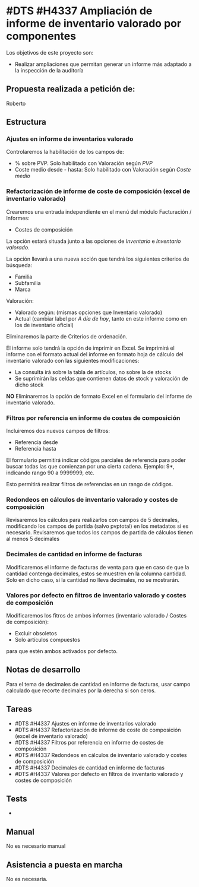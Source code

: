 # #DTS #H4337 Ampliación de informe de inventario valorado por componentes

Los objetivos de este proyecto son:
+ Realizar ampliaciones que permitan generar un informe más adaptado a la inspección de la auditoría

## Propuesta realizada a petición de:
Roberto

## Estructura

### Ajustes en informe de inventarios valorado
Controlaremos la habilitación de los campos de:

+ % sobre PVP. Solo habilitado con Valoración según _PVP_
+ Coste medio desde - hasta: Solo habilitado con Valoración según _Coste medio_

### Refactorización de informe de coste de composición (excel de inventario valorado)
Crearemos una entrada independiente en el menú del módulo Facturación / Informes:

+ Costes de composición

La opción estará situada junto a las opciones de _Inventario_ e _Inventario valorado_.

La opción llevará a una nueva acción que tendrá los siguientes criterios de búsqueda:
+ Familia
+ Subfamilia
+ Marca

Valoración:
+ Valorado según: (mismas opciones que Inventario valorado)
+ Actual (cambiar label por _A día de hoy_, tanto en este informe como en los de inventario oficial)

Eliminaremos la parte de Criterios de ordenación.

El informe solo tendrá la opción de imprimir en Excel. Se imprimirá el informe con el formato actual del informe en formato hoja de cálculo del inventario valorado con las siguientes modificaciones:

+ La consulta irá sobre la tabla de artículos, no sobre la de stocks
+ Se suprimirán las celdas que contienen datos de stock y valoración de dicho stock



__NO__ Eliminaremos la opción de formato Excel en el formulario del informe de inventario valorado.

### Filtros por referencia en informe de costes de composición
Incluiremos dos nuevos campos de filtros:
+ Referencia desde
+ Referencia hasta

El formulario permitirá indicar códigos parciales de referencia para poder buscar todas las que comienzan por una cierta cadena. Ejemplo: 9*, indicando rango 90 a 9999999, etc.

Esto permitirá realizar filtros de referencias en un rango de códigos.

### Redondeos en cálculos de inventario valorado y costes de composición
Revisaremos los cálculos para realizarlos con campos de 5 decimales, modificando los campos de partida (salvo pvptotal) en los metadatos si es necesario.
Revisaremos que todos los campos de partida de cálculos tienen al menos 5 decimales

### Decimales de cantidad en informe de facturas
Modificaremos el informe de facturas de venta para que en caso de que la cantidad contenga decimales, estos se muestren en la columna cantidad. Solo en dicho caso, si la cantidad no lleva decimales, no se mostrarán.

### Valores por defecto en filtros de inventario valorado y costes de composición
Modificaremos los fitros de ambos informes (inventario valorado / Costes de composición):

+ Excluir obsoletos
+ Solo artículos compuestos

para que estén ambos activados por defecto.

## Notas de desarrollo
Para el tema de decimales de cantidad en informe de facturas, usar campo calculado que recorte decimales por la derecha si son ceros.



## Tareas
* #DTS #H4337 Ajustes en informe de inventarios valorado
* #DTS #H4337 Refactorización de informe de coste de composición (excel de inventario valorado)
* #DTS #H4337 Filtros por referencia en informe de costes de composición
* #DTS #H4337 Redondeos en cálculos de inventario valorado y costes de composición
* #DTS #H4337 Decimales de cantidad en informe de facturas
* #DTS #H4337 Valores por defecto en filtros de inventario valorado y costes de composición

## Tests

+ 

## Manual
No es necesario manual

## Asistencia a puesta en marcha
No es necesaria.
